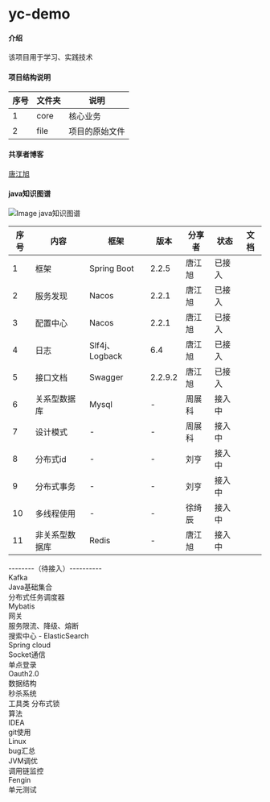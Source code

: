 # yc-demo

#### 介绍
该项目用于学习、实践技术

#### 项目结构说明
| 序号 | 文件夹 | 说明 |
|----|----|----|
|1|core|核心业务|
|2|file|项目的原始文件|

#### 共享者博客
[唐江旭](https://my.oschina.net/josan)


#### java知识图谱
![Image java知识图谱](http://content-sel.oss-cn-hangzhou.aliyuncs.com/BizPlatform/7558cb739afa49b3b1946b5abfb5203c.png)

| 序号 | 内容 | 框架 | 版本  | 分享者 | 状态 |文档|
|----|----|----|----|----|----|----|
|1|框架|Spring Boot|2.2.5|唐江旭|已接入||
|2|服务发现|Nacos|2.2.1|唐江旭|已接入||
|3|配置中心|Nacos|2.2.1|唐江旭|已接入||
|4|日志|Slf4j、Logback|6.4|唐江旭|已接入||
|5|接口文档|Swagger|2.2.9.2|唐江旭|已接入||
|6|关系型数据库|Mysql|-|周展科|接入中||
|7|设计模式| - |-|周展科|接入中||
|8|分布式id|-|-|刘亨|接入中||
|9|分布式事务|-|-|刘亨|接入中||
|10|多线程使用|-|-|徐绮辰|接入中||
|11|非关系型数据库|Redis|-|唐江旭|接入中||


--------（待接入）----------  
Kafka  
Java基础集合  
分布式任务调度器  
Mybatis  
网关  
服务限流、降级、熔断  
搜索中心 - ElasticSearch  
Spring cloud  
Socket通信  
单点登录  
Oauth2.0  
数据结构  
秒杀系统  
工具类
分布式锁  
算法  
IDEA  
git使用  
Linux  
bug汇总  
JVM调优  
调用链监控  
Fengin  
单元测试



